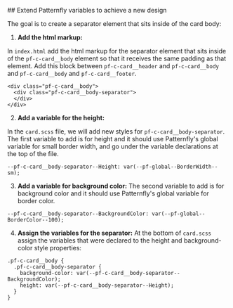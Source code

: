 ## Extend Patternfly variables to achieve a new design

The goal is to create a separator element that sits inside of the card body:

1) <strong>Add the html markup:</strong> 

In `index.html` add the html markup for the separator element that sits inside of the `pf-c-card__body` element so that it receives the same padding as that element. Add this block between `pf-c-card__header` and `pf-c-card__body` and `pf-c-card__body` and `pf-c-card__footer`.

```
<div class="pf-c-card__body">
  <div class="pf-c-card__body-separator">
  </div>
</div>
```

2) <strong>Add a variable for the height: </strong> 

In the `card.scss` file, we will add new styles for `pf-c-card__body-separator`. The first variable to add is for height and it should use Patternfly's global variable for small border width, and go under the variable declarations at the top of the file.

```
--pf-c-card__body-separator--Height: var(--pf-global--BorderWidth--sm);
```

3) <strong>Add a variable for background color:</strong> The second variable to add is for background color and it should use Patternfly's global variable for border color.

```
--pf-c-card__body-separator--BackgroundColor: var(--pf-global--BorderColor--100);
```

4) <strong>Assign the variables for the separator:</strong>  At the bottom of `card.scss` assign the variables that were declared to the height and background-color style properties:

```
.pf-c-card__body {
  .pf-c-card__body-separator {
    background-color: var(--pf-c-card__body-separator--BackgroundColor);
    height: var(--pf-c-card__body-separator--Height);
  }
}
```
